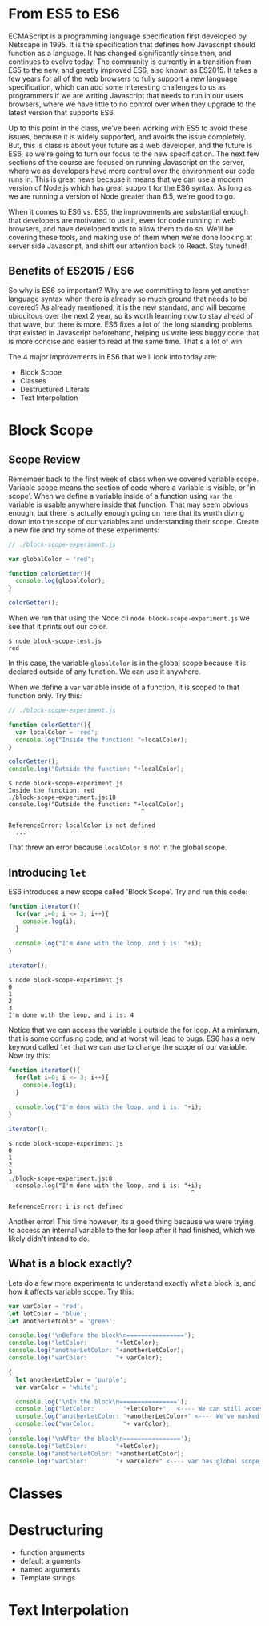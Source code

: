 # From ES5 to ES6
ECMAScript is a programming language specification first developed by Netscape in 1995.  It is the specification that defines how Javascript should function as a language.  It has changed significantly since then, and continues to evolve today.  The community is currently in a transition from ES5 to the new, and greatly improved ES6, also known as ES2015.  It takes a few years for all of the web browsers to fully support a new language specification, which can add some interesting challenges to us as programmers if we are writing Javascript that needs to run in our users browsers, where we have little to no control over when they upgrade to the latest version that supports ES6.

Up to this point in the class, we've been working with ES5 to avoid these issues, because it is widely supported, and avoids the issue completely.  But, this is class is about your future as a web developer, and the future is ES6, so we're going to turn our focus to the new specification.  The next few sections of the course are focused on running Javascript on the server, where we as developers have more control over the environment our code runs in.  This is great news because it means that we can use a modern version of Node.js which has great support for the ES6 syntax.  As long as we are running a version of Node greater than 6.5, we're good to go.  

When it comes to ES6 vs. ES5, the improvements are substantial enough that developers are motivated to use it, even for code running in web browsers, and have developed tools to allow them to do so.  We'll be covering these tools, and making use of them when we're done looking at server side Javascript, and shift our attention back to React.  Stay tuned!

## Benefits of ES2015 / ES6
So why is ES6 so important?  Why are we committing to learn yet another language syntax when there is already so much ground that needs to be covered?  As already mentioned, it is the new standard, and will become ubiquitous over the next 2 year, so its worth learning now to stay ahead of that wave, but there is more.  ES6 fixes a lot of the long standing problems that existed in Javascript beforehand, helping us write less buggy code that is more concise and easier to read at the same time.  That's a lot of win.

The 4 major improvements in ES6 that we'll look into today are:
- Block Scope
- Classes
- Destructured Literals
- Text Interpolation 


# Block Scope

## Scope Review
Remember back to the first week of class when we covered variable scope.  Variable scope means the section of code where a variable is visible, or 'in scope'.  When we define a variable inside of a function using `var` the variable is usable anywhere inside that function.  That may seem obvious enough, but there is actually enough going on here that its worth diving down into the scope of our variables and understanding their scope.  Create a new file and try some of these experiments:

```Javascript
// ./block-scope-experiment.js

var globalColor = 'red';

function colorGetter(){
  console.log(globalColor);
}

colorGetter();
```

When we run that using the Node cli `node block-scope-experiment.js` we see that it prints out our color.

```
$ node block-scope-test.js
red
```

In this case, the variable `globalColor` is in the global scope because it is declared outside of any function.  We can use it anywhere.  

When we define a `var` variable inside of a function, it is scoped to that function only.  Try this:

```Javascript
// ./block-scope-experiment.js

function colorGetter(){
  var localColor = 'red';
  console.log("Inside the function: "+localColor);
}

colorGetter();
console.log("Outside the function: "+localColor);

```

```
$ node block-scope-experiment.js
Inside the function: red
./block-scope-experiment.js:10
console.log("Outside the function: "+localColor);
                                     ^

ReferenceError: localColor is not defined
  ...
```

That threw an error because `localColor` is not in the global scope.

## Introducing `let`
ES6 introduces a new scope called 'Block Scope'.  Try and run this code:

```Javascript
function iterator(){
  for(var i=0; i <= 3; i++){
    console.log(i);
  }
  
  console.log("I'm done with the loop, and i is: "+i);
}

iterator();
```

```
$ node block-scope-experiment.js
0
1
2
3
I'm done with the loop, and i is: 4
```

Notice that we can access the variable `i` outside the for loop.  At a minimum, that is some confusing code, and at worst will lead to bugs.  ES6 has a new keyword called `let` that we can use to change the scope of our variable.  Now try this:

```Javascript
function iterator(){
  for(let i=0; i <= 3; i++){
    console.log(i);
  }
  
  console.log("I'm done with the loop, and i is: "+i);
}

iterator();
```

```
$ node block-scope-experiment.js
0
1
2
3
./block-scope-experiment.js:8
  console.log("I'm done with the loop, and i is: "+i);
                                                   ^

ReferenceError: i is not defined
```

Another error!  This time however, its a good thing because we were trying to access an internal variable to the for loop after it had finished, which we likely didn't intend to do.

## What is a block exactly?

Lets do a few more experiments to understand exactly what a block is, and how it affects variable scope.  Try this:

```Javascript
var varColor = 'red';
let letColor = 'blue';
let anotherLetColor = 'green';

console.log('\nBefore the block\n================');
console.log("letColor:        "+letColor);
console.log("anotherLetColor: "+anotherLetColor);
console.log("varColor:        "+ varColor);

{
  let anotherLetColor = 'purple';
  var varColor = 'white';

  console.log('\nIn the block\n================');
  console.log("letColor:        "+letColor+"   <---- We can still access parent scope let inside the block");
  console.log("anotherLetColor: "+anotherLetColor+" <---- We've masked the let variable with a new one in our block");
  console.log("varColor:        "+ varColor);
}
console.log('\nAfter the block\n================');
console.log("letColor:        "+letColor);
console.log("anotherLetColor: "+anotherLetColor);
console.log("varColor:        "+ varColor+" <---- var has global scope, so this changed.");
```

# Classes

# Destructuring
  - function arguments
  - default arguments
  - named arguments 
- Template strings


# Text Interpolation
